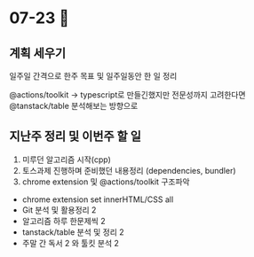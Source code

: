 # 07-23 🧷

## 계획 세우기

일주일 간격으로 한주 목표 및 일주일동안 한 일 정리

@actions/toolkit -> typescript로 만들긴했지만 전문성까지 고려한다면  
@tanstack/table 분석해보는 방향으로

## 지난주 정리 및 이번주 할 일

1. 미루던 알고리즘 시작(cpp)
2. 토스과제 진행하며 준비했던 내용정리 (dependencies, bundler)
3. chrome extension 및 @actions/toolkit 구조파악

- chrome extension set innerHTML/CSS all
- Git 분석 및 활용정리 2
- 알고리즘 하루 한문제씩 2
- tanstack/table 분석 및 정리 2
- 주말 간 독서 2 와 툴킷 분석 2

